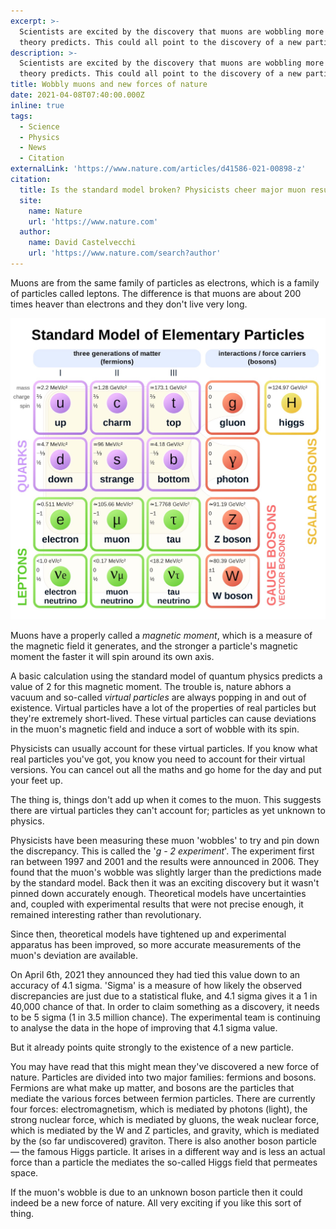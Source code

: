 ```yaml
---
excerpt: >-
  Scientists are excited by the discovery that muons are wobbling more than
  theory predicts. This could all point to the discovery of a new particle.
description: >-
  Scientists are excited by the discovery that muons are wobbling more than
  theory predicts. This could all point to the discovery of a new particle.
title: Wobbly muons and new forces of nature
date: 2021-04-08T07:40:00.000Z
inline: true
tags:
  - Science
  - Physics
  - News
  - Citation
externalLink: 'https://www.nature.com/articles/d41586-021-00898-z'
citation:
  title: Is the standard model broken? Physicists cheer major muon result
  site:
    name: Nature
    url: 'https://www.nature.com'
  author:
    name: David Castelvecchi
    url: 'https://www.nature.com/search?author'
---
```

Muons are from the same family of particles as electrons, which is a family of particles called leptons. The difference is that muons are about 200 times heaver than electrons and they don't live very long.

![Subatomic particles grouped into their families.](/assets/images/posts/2021/04/2021-04-08-particle-zoo.jpg "class=s60 right|@itemprop=image")

Muons have a properly called a *magnetic moment*, which is a measure of the magnetic field it generates, and the stronger a particle's magnetic moment the faster it will spin around its own axis.

A basic calculation using the standard model of quantum physics predicts a value of 2 for this magnetic moment. The trouble is, nature abhors a vacuum and so-called *virtual particles* are always popping in and out of existence. Virtual particles have a lot of the properties of real particles but they're extremely short-lived. These virtual particles can cause deviations in the muon's magnetic field and induce a sort of wobble with its spin.

Physicists can usually account for these virtual particles. If you know what real particles you've got, you know you need to account for their virtual versions. You can cancel out all the maths and go home for the day and put your feet up.

The thing is, things don't add up when it comes to the muon. This suggests there are virtual particles they can't account for; particles as yet unknown to physics.

Physicists have been measuring these muon 'wobbles' to try and pin down the discrepancy. This is called the '*g - 2 experiment*'. The experiment first ran between 1997 and 2001 and the results were announced in 2006. They found that the muon's wobble was slightly larger than the predictions made by the standard model. Back then it was an exciting discovery but it wasn't pinned down accurately enough. Theoretical models have uncertainties and, coupled with experimental results that were not precise enough, it remained interesting rather than revolutionary.

Since then, theoretical models have tightened up and experimental apparatus has been improved, so more accurate measurements of the muon's deviation are available.

On April 6th, 2021 they announced they had tied this value down to an accuracy of 4.1 sigma. 'Sigma' is a measure of how likely the observed discrepancies are just due to a statistical fluke, and 4.1 sigma gives it a 1 in 40,000 chance of that. In order to claim something as a discovery, it needs to be 5 sigma (1 in 3.5 million chance). The experimental team is continuing to analyse the data in the hope of improving that 4.1 sigma value.

But it already points quite strongly to the existence of a new particle.

You may have read that this might mean they've discovered a new force of nature. Particles are divided into two major families: fermions and bosons. Fermions are what make up matter, and bosons are the particles that mediate the various forces between fermion particles. There are currently four forces: electromagnetism, which is mediated by photons (light), the strong nuclear force, which is mediated by gluons, the weak nuclear force, which is mediated by the W and Z particles, and gravity, which is mediated by the (so far undiscovered) graviton. There is also another boson particle — the famous Higgs particle. It arises in a different way and is less an actual force than a particle the mediates the so-called Higgs field that permeates space.

If the muon's wobble is due to an unknown boson particle then it could indeed be a new force of nature. All very exciting if you like this sort of thing.



